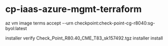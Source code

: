 # cp-iaas-azure-mgmt-terraform

az vm image terms accept --urn checkpoint:check-point-cg-r8040:sg-byol:latest

installer verify Check_Point_R80.40_CME_T83_sk157492.tgz installer install